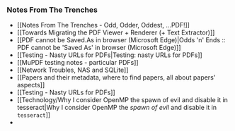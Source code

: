 ### Notes From The Trenches

+ [[Notes From The Trenches - Odd, Odder, Oddest, ...PDF!]]
+ [[Towards Migrating the PDF Viewer + Renderer (+ Text Extractor)]]
+ [[PDF cannot be Saved.As in browser (Microsoft Edge)|Odds 'n' Ends :: PDF cannot be 'Saved As' in browser (Microsoft Edge)]]
+ [[Testing - Nasty URLs for PDFs|Testing: nasty URLs for PDFs]]
+ [[MuPDF testing notes - particular PDFs]]
+ [[Network Troubles, NAS and SQLite]]
+ [[Papers and their metadata, where to find papers, all about papers' aspects]]
+ [[Testing - Nasty URLs for PDFs]]
+ [[Technology/Why I consider OpenMP the spawn of evil and disable it in tesseract|Why I consider OpenMP the *spawn of evil* and disable it in `tesseract`]]
+ 
